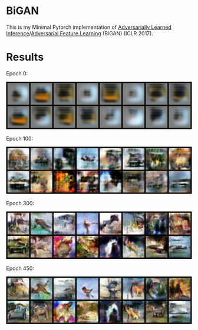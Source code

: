 # BiGAN
This is my Minimal Pytorch implementation of [Adversarially Learned Inference](https://arxiv.org/pdf/1606.00704.pdf)/[Adversarial Feature Learning](https://arxiv.org/pdf/1605.09782.pdf) (BiGAN) (ICLR 2017).



# Results

Epoch 0:

<img src="./images/0_fake.png" width="700">

Epoch 100:

<img src="./images/100_fake.png" width="700">

Epoch 300:

<img src="./images/300_fake.png" width="700">

Epoch 450:

<img src="./images/450_fake.png" width="700">


